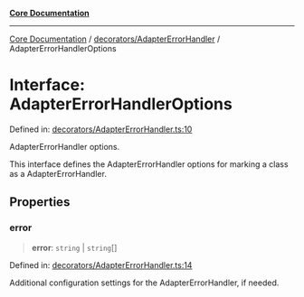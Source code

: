 [**Core Documentation**](../../../README.md)

***

[Core Documentation](../../../README.md) / [decorators/AdapterErrorHandler](../README.md) / AdapterErrorHandlerOptions

# Interface: AdapterErrorHandlerOptions

Defined in: [decorators/AdapterErrorHandler.ts:10](https://github.com/stonemjs/core/blob/e2200da501349da1fec304d821c002bb6d055b61/src/decorators/AdapterErrorHandler.ts#L10)

AdapterErrorHandler options.

This interface defines the AdapterErrorHandler options for marking a class as a AdapterErrorHandler.

## Properties

### error

> **error**: `string` \| `string`[]

Defined in: [decorators/AdapterErrorHandler.ts:14](https://github.com/stonemjs/core/blob/e2200da501349da1fec304d821c002bb6d055b61/src/decorators/AdapterErrorHandler.ts#L14)

Additional configuration settings for the AdapterErrorHandler, if needed.
